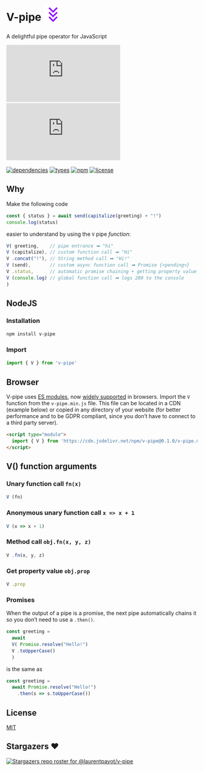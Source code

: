 # V-pipe <sub><img src="v-pipe.svg" alt="triple chevron down" width="48" height="48"></sub>

A delightful pipe operator for JavaScript

![minified + brotlied size](https://badgen.net/badgesize/brotli/laurentpayot/v-pipe/main/v-pipe.min.js)
![minified + zipped size](https://badgen.net/badgesize/gzip/laurentpayot/v-pipe/main/v-pipe.min.js)

<!-- [![dependencies](https://badgen.net/bundlephobia/dependency-count/v-pipe)](https://bundlephobia.com/package/v-pipe) -->
[![dependencies](https://img.shields.io/badge/dependencies-None-green)](https://github.com/laurentpayot/v-pipe/blob/main/package.json#L60)
[![types](https://badgen.net/npm/types/v-pipe)](https://github.com/laurentpayot/v-pipe/blob/main/index.d.ts)
[![npm](https://badgen.net/npm/v/v-pipe)](https://www.npmjs.com/package/v-pipe)
[![license](https://badgen.net/github/license/laurentpayot/v-pipe)](https://github.com/laurentpayot/v-pipe/blob/main/LICENSE)

## Why

Make the following code

```js
const { status } = await send(capitalize(greeting) + "!")
console.log(status)
```

easier to understand by using the `V` pipe *function*:

```js
V( greeting,    // pipe entrance ➡ "hi"
V (capitalize), // custom function call ➡ "Hi"
V .concat("!"), // String method call ➡ "Hi!"
V (send),       // custom async function call ➡ Promise {<pending>}
V .status,      // automatic promise chaining + getting property value ➡ 200
V (console.log) // global function call ➡ logs 200 to the console
)
```

## NodeJS

### Installation

```bash
npm install v-pipe
```

### Import

```js
import { V } from 'v-pipe'
```

## Browser

V-pipe uses [ES modules](https://jakearchibald.com/2017/es-modules-in-browsers/), now [widely supported](https://caniuse.com/es6-module) in browsers. Import the `V` function from the `v-pipe.min.js` file. This file can be located in a CDN (example below) or copied in any directory of your website (for better performance and to be GDPR compliant, since you don’t have to connect to a third party server).

```html
<script type="module">
  import { V } from 'https://cdn.jsdelivr.net/npm/v-pipe@0.1.0/v-pipe.min.js'
</script>
```

## V() function arguments

### Unary function call `fn(x)`

```js
V (fn)
```

### Anonymous unary function call `x => x + 1`

```js
V (x => x + 1)
```

### Method call `obj.fn(x, y, z)`

```js
V .fn(x, y, z)
```

### Get property value `obj.prop`

```js
V .prop
```

### Promises

When the output of a pipe is a promise, the next pipe automatically chains it so you don’t need to use a `.then()`.

```js
const greeting =
  await
  V( Promise.resolve("Hello!")
  V .toUpperCase()
  )
```
is the same as
```js
const greeting =
  await Promise.resolve("Hello!")
    .then(s => s.toUpperCase())
```

## License

[MIT](https://github.com/laurentpayot/v-pipe/blob/main/LICENSE)

## Stargazers :heart:

[![Stargazers repo roster for @laurentpayot/v-pipe](https://reporoster.com/stars/laurentpayot/v-pipe)](https://github.com/laurentpayot/v-pipe/stargazers)
